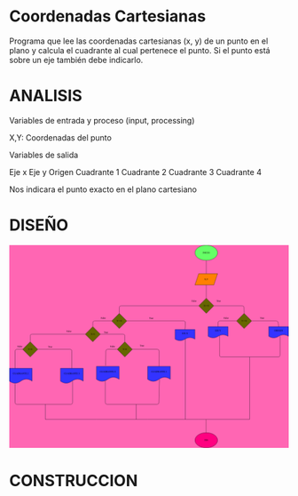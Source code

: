 # Coordenadas Cartesianas
Programa que lee las coordenadas cartesianas (x, y) de un punto en el plano y calcula el cuadrante al cual pertenece el punto. Si el punto está sobre un eje también debe indicarlo.

# ANALISIS

Variables de entrada y proceso (input, processing)

X,Y: Coordenadas del punto


Variables de salida

Eje x 
Eje y
Origen
Cuadrante 1
Cuadrante 2
Cuadrante 3
Cuadrante 4

Nos indicara el punto exacto en el plano cartesiano

# DISEÑO

![Diagrama de flujo](diagrama.png "diagrama de flujo")

# CONSTRUCCION
